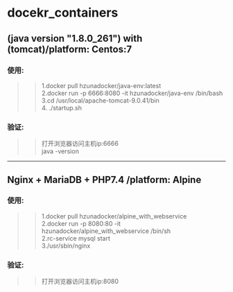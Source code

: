 # docekr_containers

## (java version "1.8.0_261") with (tomcat)/platform: Centos:7

### 使用: 
>> 1.docker pull hzunadocker/java-env:latest</br>
>> 2.docker run -p 6666:8080 -it hzunadocker/java-env /bin/bash</br>
>> 3.cd /usr/local/apache-tomcat-9.0.41/bin</br>
>> 4. ./startup.sh</br>

### 验证: 
>> 打开浏览器访问主机ip:6666</br>
>> java -version</br>

----------------------------------------------------------------------------------------------------------

## Nginx + MariaDB + PHP7.4 /platform: Alpine
### 使用:
>>1.docker pull hzunadocker/alpine_with_webservice</br>
>>2.docker run -p 8080:80 -it hzunadocker/alpine_with_webservice /bin/sh</br>
>>2.rc-service mysql start</br>
>>3./usr/sbin/nginx</br>

### 验证:
>>打开浏览器访问主机ip:8080
